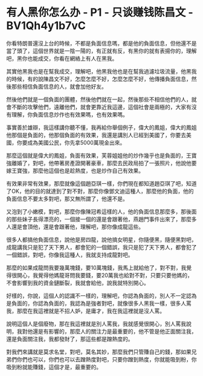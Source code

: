 # 有人黑你怎么办 - P1 - 只谈赚钱陈昌文 - BV1Qh4y1b7vC

你看特朗普還沒上台的時候，不都是負面信息嗎，都是他的負面信息，但他還不是當了頭了，這個世界就是一陰一陽的，有正就有反，有黑你的就有表揚你的，理解吧，黑你也能成交，你看在網絡上有人在黑我。

其實他黑我也是在幫我成交，理解吧，他黑我他也是在幫我過濾垃圾流量，他黑我的時候，有的說陳昌文不好，怎麼怎麼不好，怎麼怎麼不好，他傳播負面信息，然後那些相信負面信息的人，就會加他好友。

然後他們就是一個負面的團體，然後他們就在一起，然後那些不相信他們的人，就會不斷的攻擊他們，遠離他們，就會更靠近我這邊，這個社會是兩極的，大家有沒有理解，你負面信息炒作也有效果嗎，也有效果嗎。

事實善於雄辯，我這樣講你聽不懂，我再給你舉個例子，偉大的鳳姐，偉大的鳳姐他那個是負面的，他那個負面的有效果，我還是講別人已經到美國了，你要去美國，你要成為美國公民，你先拿5000萬現金出來。

那麼這個就是偉大的鳳姐，負面有效果，芙蓉姐姐他的炒作幾乎也是負面的，王寶強離婚了，對吧，他帶著房產證開著豪車，那麼去民政局拍了一張照片，他說他要嫁王寶強，那麼他這個也是趁熱度，也是炒作自己有效果。

有效果非常有效果，那麼就像這個趙亞琪一樣，你們現在都知道趙亞琪了吧，知道了OK，他的目的就達到了對不對，那麼你像鄧文迪這種人，那麼他的負面，他的負面信息不要太多對吧，那又無所謂了，他還不是。

又泡到了小嫩模，對吧，那麼你像陳冠希這樣的人，他的負面信息那麼多，那後面的那些妹子長得漂亮的，一個接一個的還是會跟著他，燕趙門事件出來了，那麼多人還是會頂他，還是會跟著他，理解吧，那你像成龍這些。

很多人都搞他負面信息，說他是房四龍，說他搞女明星，你隨便黑，隨便黑對吧，成龍講我只是犯了天下男人，都會犯的一個錯誤，我只是犯了天下男人，都會犯了一個錯誤，對吧，你像我這種人，我就支持成龍對吧。

那麼的如果成龍問我要幾萬塊錢，要10萬塊錢，我馬上就給他了，對不對，我覺得很開心，我覺得他媽龍哥問我要錢，要20萬我也給對不對，只要只要他媽的，不會影響到我的資金鏈斷裂，我就會給他，說我就特別開心。

好樣的，你說，這個人的認識不一樣的，理解吧，你認為負面的，別人不一定認為是負面的，你認為負面的，我認為是強者對吧，就像很多人黑我一樣，很多人罵我，那麼在我這裡就是不招人妒，是庸才，我在我這裡就是沒人罵。

說明這個人是個廢物，那在我這裡就是別人罵我，我就感覺很開心，別人罵我說明，我對他還是有影響的，那麼人的關注力是最重要的，他不管是他正面關注我，還是負面關注我，我都發財了，那這些都是蹭熱度的。

對我們來講就是莫求名堂，對吧，莫名其妙，那麼我們只管賺自己的錢，那如果兄弟們你們也可以，你們也可以去蹭熱度對吧，只要你蹭到熱度，你就能吸到粉，你吸到粉就能賺錢，這個才是，最重要的。

